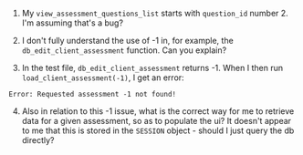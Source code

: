 1. My `view_assessment_questions_list` starts with `question_id` number 2. I'm assuming that's a bug?

2. I don't fully understand the use of -1 in, for example, the `db_edit_client_assessment` function. Can you explain?

3. In the test file, `db_edit_client_assessment` returns -1. When I then run `load_client_assessment(-1)`, I get an error:
```
Error: Requested assessment -1 not found!
```

4. Also in relation to this -1 issue, what is the correct way for me to retrieve data for a given assessment, so as to populate the ui? It doesn't appear to me that this is stored in the `SESSION` object - should I just query the db directly?